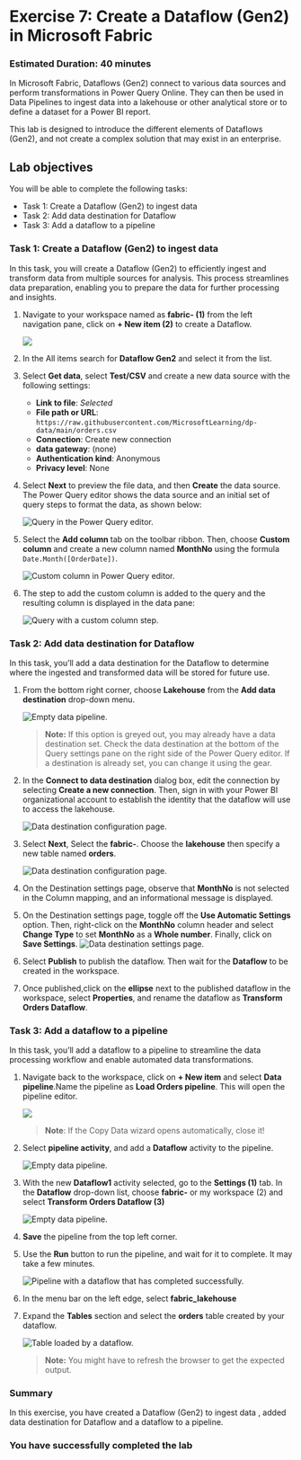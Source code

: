 # Exercise 7: Create a Dataflow (Gen2) in Microsoft Fabric

### Estimated Duration: 40 minutes

In Microsoft Fabric, Dataflows (Gen2) connect to various data sources and perform transformations in Power Query Online. They can then be used in Data Pipelines to ingest data into a lakehouse or other analytical store or to define a dataset for a Power BI report.

This lab is designed to introduce the different elements of Dataflows (Gen2), and not create a complex solution that may exist in an enterprise.

## Lab objectives

You will be able to complete the following tasks:

- Task 1: Create a Dataflow (Gen2) to ingest data
- Task 2: Add data destination for Dataflow
- Task 3: Add a dataflow to a pipeline

### Task 1: Create a Dataflow (Gen2) to ingest data

In this task, you will create a Dataflow (Gen2) to efficiently ingest and transform data from multiple sources for analysis. This process streamlines data preparation, enabling you to prepare the data for further processing and insights.

1. Navigate to your workspace named as **fabric-<inject key="DeploymentID" enableCopy="false"/> (1)** from the left navigation pane, click on **+ New item (2)** to create a Dataflow.

    ![](./Images/E1T1S2.png)

1. In the All items search for **Dataflow Gen2** and select it from the list.

1. Select **Get data**, select **Test/CSV** and create a new data source with the following settings:
    - **Link to file**: *Selected*
    - **File path or URL**: `https://raw.githubusercontent.com/MicrosoftLearning/dp-data/main/orders.csv`
    - **Connection**: Create new connection
    - **data gateway**: (none)
    - **Authentication kind**: Anonymous
    - **Privacy level**: None

1. Select **Next** to preview the file data, and then **Create** the data source. The Power Query editor shows the data source and an initial set of query steps to format the data, as shown below:

   ![Query in the Power Query editor.](./Images/fabric23.png)

1. Select the **Add column** tab on the toolbar ribbon. Then, choose **Custom column** and create a new column named **MonthNo** using the formula `Date.Month([OrderDate])`.

   ![Custom column in Power Query editor.](./Images/fabric24.png)

1. The step to add the custom column is added to the query and the resulting column is displayed in the data pane:

   ![Query with a custom column step.](./Images/lak4.png)

### Task 2: Add data destination for Dataflow

In this task, you’ll add a data destination for the Dataflow to determine where the ingested and transformed data will be stored for future use.

1. From the bottom right corner, choose **Lakehouse** from the **Add data destination** drop-down menu.

   ![Empty data pipeline.](./Images/35.png)

   >**Note:** If this option is greyed out, you may already have a data destination set. Check the data destination at the bottom of the Query settings pane on the right side of the Power Query editor. If a destination is already set, you can change it using the gear.

2. In the **Connect to data destination** dialog box, edit the connection by selecting **Create a new connection**. Then, sign in with your Power BI organizational account to establish the identity that the dataflow will use to access the lakehouse.

   ![Data destination configuration page.](./Images/lak1.png)

4. Select **Next**, Select the **fabric-<inject key="DeploymentID" enableCopy="false"/>**. Choose the **lakehouse** then specify a new table named **orders**.

   ![Data destination configuration page.](./Images/fabric26.png)

5. On the Destination settings page, observe that **MonthNo** is not selected in the Column mapping, and an informational message is displayed.
 
6. On the Destination settings page, toggle off the **Use Automatic Settings** option. Then, right-click on the **MonthNo** column header and select **Change Type** to set **MonthNo** as a **Whole number**. Finally, click on **Save Settings**.
    ![Data destination settings page.](./Images/lak2.png)

5. Select **Publish** to publish the dataflow. Then wait for the **Dataflow** to be created in the workspace.

6. Once published,click on the **ellipse** next to the published dataflow in the workspace, select **Properties**, and rename the dataflow as **Transform Orders Dataflow**.

### Task 3: Add a dataflow to a pipeline

In this task, you’ll add a dataflow to a pipeline to streamline the data processing workflow and enable automated data transformations.

1. Navigate back to the workspace, click on **+ New item** and select **Data pipeline**.Name the pipeline as **Load Orders pipeline**. This will open the pipeline editor.

    ![](./Images/E1T3S1.png)
  
   > **Note**: If the Copy Data wizard opens automatically, close it!

3. Select **pipeline activity**, and add a **Dataflow** activity to the pipeline.

   ![Empty data pipeline.](./Images/dataflow_1.png)

4. With the new **Dataflow1** activity selected, go to the **Settings (1)** tab. In the **Dataflow** drop-down list, choose **fabric-<inject key="DeploymentID" enableCopy="false"/>** or my workspace (2) and select **Transform Orders Dataflow (3)** 

   ![Empty data pipeline.](./Images/transform.png)
   
6. **Save** the pipeline from the top left corner.

7. Use the **Run** button to run the pipeline, and wait for it to complete. It may take a few minutes.

   ![Pipeline with a dataflow that has completed successfully.](./Images/lak8.png)

8. In the menu bar on the left edge, select **fabric_lakehouse<inject key="DeploymentID" enableCopy="false"/>**

9. Expand the **Tables** section and select the **orders** table created by your dataflow.

   ![Table loaded by a dataflow.](./Images/orders_1.png)

   >**Note:** You might have to refresh the browser to get the expected output.

### Summary

In this exercise, you have created a Dataflow (Gen2) to ingest data , added data destination for Dataflow and a dataflow to a pipeline.

### You have successfully completed the lab

